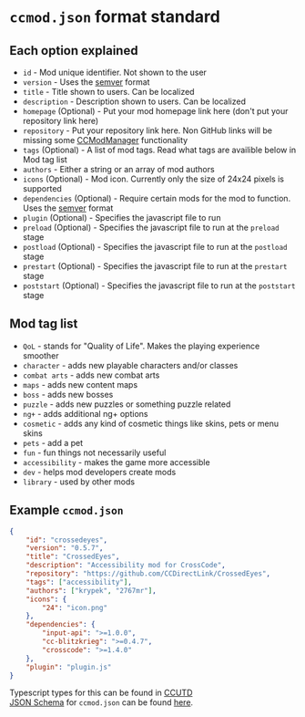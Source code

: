 <!-- markdownlint-disable MD013 MD034 -->

# `ccmod.json` format standard

## Each option explained

- `id` - Mod unique identifier. Not shown to the user
- `version` - Uses the [semver](https://semver.org/) format
- `title` - Title shown to users. Can be localized
- `description` - Description shown to users. Can be localized
- `homepage` (Optional) - Put your mod homepage link here (don't put your repository link here)
- `repository` - Put your repository link here. Non GitHub links will be missing some [CCModManager](https://github.com/CCDirectLink/CCModManager) functionality
- `tags` (Optional) - A list of mod tags. Read what tags are availible below in Mod tag list
- `authors` - Either a string or an array of mod authors
- `icons` (Optional) - Mod icon. Currently only the size of 24x24 pixels is supported
- `dependencies` (Optional) - Require certain mods for the mod to function. Uses the [semver](https://semver.org/) format
- `plugin` (Optional) - Specifies the javascript file to run
- `preload` (Optional) - Specifies the javascript file to run at the `preload` stage
- `postload` (Optional) - Specifies the javascript file to run at the `postload` stage
- `prestart` (Optional) - Specifies the javascript file to run at the `prestart` stage
- `poststart` (Optional) - Specifies the javascript file to run at the `poststart` stage

## Mod tag list

- `QoL` - stands for "Quality of Life". Makes the playing experience smoother
- `character` - adds new playable characters and/or classes
- `combat arts` - adds new combat arts
- `maps` - adds new content maps
- `boss` - adds new bosses
- `puzzle` - adds new puzzles or something puzzle related
- `ng+` - adds additional ng+ options
- `cosmetic` - adds any kind of cosmetic things like skins, pets or menu skins
- `pets` - add a pet
- `fun` - fun things not necessarily useful
- `accessibility` - makes the game more accessible
- `dev` - helps mod developers create mods
- `library` - used by other mods

## Example `ccmod.json`

```json
{
    "id": "crossedeyes",
    "version": "0.5.7",
    "title": "CrossedEyes",
    "description": "Accessibility mod for CrossCode",
    "repository": "https://github.com/CCDirectLink/CrossedEyes",
    "tags": ["accessibility"],
    "authors": ["krypek", "2767mr"],
    "icons": {
        "24": "icon.png"
    },
    "dependencies": {
        "input-api": ">=1.0.0",
        "cc-blitzkrieg": ">=0.4.7",
        "crosscode": ">=1.4.0"
    },
    "plugin": "plugin.js"
}
```

Typescript types for this can be found in [CCUTD](https://github.com/CCDirectLink/ultimate-crosscode-typedefs/blob/master/file-types/mod-manifest.d.ts#L5)  
[JSON Schema](https://json-schema.org/) for `ccmod.json` can be found [here](./ccmod-json-schema.json).
